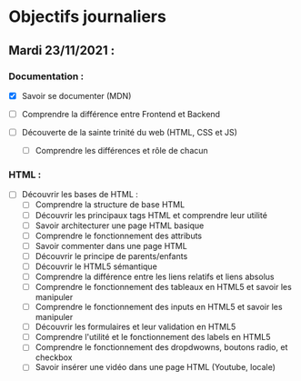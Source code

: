# Objectifs journaliers

## Mardi 23/11/2021 :

### Documentation : 

* [X] Savoir se documenter (MDN)
* [ ] Comprendre la différence entre Frontend et Backend

* [ ] Découverte de la sainte trinité du web (HTML, CSS et JS)
  * [ ] Comprendre les différences et rôle de chacun


### HTML :

* [ ] Découvrir les bases de HTML :
  * [ ] Comprendre la structure de base HTML
  * [ ] Découvrir les principaux tags HTML et comprendre leur utilité
  * [ ] Savoir architecturer une page HTML basique
  * [ ] Comprendre le fonctionnement des attributs
  * [ ] Savoir commenter dans une page HTML
  * [ ] Découvrir le principe de parents/enfants
  * [ ] Découvrir le HTML5 sémantique
  * [ ] Comprendre la différence entre les liens relatifs et liens absolus
  * [ ] Comprendre le fonctionnement des tableaux en HTML5 et savoir les manipuler
  * [ ] Comprendre le fonctionnement des inputs en HTML5 et savoir les manipuler
  * [ ] Découvrir les formulaires et leur validation en HTML5
  * [ ] Comprendre l'utilité et le fonctionnement des labels en HTML5
  * [ ] Comprendre le fonctionnement des dropdwowns, boutons radio, et checkbox
  * [ ] Savoir insérer une vidéo dans une page HTML (Youtube, locale)
